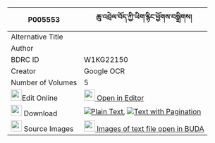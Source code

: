 |P005553|ཆུ་འབྲེལ་བོད་ཀྱི་ཡིག་རྙིང་ཕྱོགས་བསྒྲིགས། 
| --- | --- 
|Alternative Title |
|Author | 
|BDRC ID | W1KG22150
|Creator | Google OCR
|Number of Volumes| 5
|<img width="25" src="https://img.icons8.com/color/25/000000/edit-property.png">Edit Online| [<img width="25" src="https://avatars.githubusercontent.com/u/45091458?s=200&v=4"> Open in Editor](http://editor.openpecha.org/P005553)
|<img width="25" src="https://img.icons8.com/fluent/48/000000/download-2.png"/>  Download | [![](https://img.icons8.com/color/20/000000/txt.png)Plain Text](https://github.com/Openpecha/P005553/releases/download/v2/chu_drel_bo_kyi_yiknying_chok__plain_P005553.zip), [![](https://img.icons8.com/color/20/000000/txt.png)Text with Pagination](https://github.com/Openpecha/P005553/releases/download/v2/chu_drel_bo_kyi_yiknying_chok__pages_P005553.zip)
|<img width="25" src="https://img.icons8.com/plasticine/100/000000/pictures-folder.png"/>  Source Images | [<img width="25" src="https://library.bdrc.io/icons/BUDA-small.svg"> Images of text file open in BUDA](https://library.bdrc.io/show/bdr:W1KG22150)
